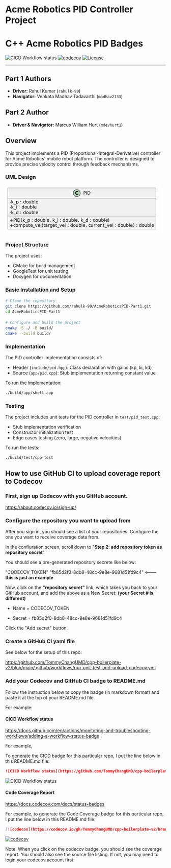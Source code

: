 # Acme Robotics PID Controller Project

# C++ Acme Robotics PID Badges
![CICD Workflow status](https://github.com/rahulk-99/AcmeRoboticsPID-Part1/actions/workflows/run-unit-test-and-upload-codecov.yml/badge.svg) [![codecov](https://codecov.io/gh/rahulk-99/AcmeRoboticsPID-Part1/branch/main/graph/badge.svg)](https://codecov.io/gh/rahulk-99/AcmeRoboticsPID-Part1) [![License](https://img.shields.io/badge/license-MIT-blue.svg)](LICENSE)

---
## Part 1 Authors
* **Driver:** Rahul Kumar (`rahulk-99`)
* **Navigator:** Venkata Madhav Tadavarthi (`madhav2133`)

## Part 2 Author
* **Driver & Navigator:** Marcus William Hurt (`mdevhurt1`)

## Overview

This project implements a PID (Proportional-Integral-Derivative) controller for Acme Robotics' mobile robot platform. The controller is designed to provide precise velocity control through feedback mechanisms.

### UML Design
![PID Controller Class Diagram](ClassUML_Diagram.png)

### Project Structure
The project uses:
- CMake for build management
- GoogleTest for unit testing
- Doxygen for documentation

### Basic Installation and Setup
```bash
# Clone the repository
git clone https://github.com/rahulk-99/AcmeRoboticsPID-Part1.git
cd AcmeRoboticsPID-Part1

# Configure and build the project
cmake -S ./ -B build/
cmake --build build/

```

### Implementation
The PID controller implementation consists of:
- Header (`include/pid.hpp`): Class declaration with gains (kp, ki, kd)
- Source (`app/pid.cpp`): Stub implementation returning constant value

To run the implementation:
```bash
./build/app/shell-app
```

### Testing
The project includes unit tests for the PID controller in `test/pid_test.cpp`:
- Stub implementation verification
- Constructor initialization test
- Edge cases testing (zero, large, negative velocities)

To run the tests:
```bash
./build/test/cpp-test
```




## How to use GitHub CI to upload coverage report to Codecov

### First, sign up Codecov with you GitHub account.

  https://about.codecov.io/sign-up/

### Configure the repository you want to upload from

After you sign in, you should see a list of your
repositories. Configure the one you want to receive coverage data
from.

In the confiuration screen, scroll down to "**Step 2: add repository
token as repository secret**"

You should see a pre-generated repository secrete like below:

  "CODECOV_TOKEN"    "fb85d2f0-8db8-48cc-9e8e-9681d51fd9c4"  <--- **this is just an example**

Now, click on the **"repository secret"** link, which takes you back to
your GitHub account, and add the above as a New Secret:  **(your Secret # is different)**

   - Name = CODECOV_TOKEN

   - Secret = fb85d2f0-8db8-48cc-9e8e-9681d51fd9c4

Click the "Add secret" button.


### Create a GitHub CI yaml file

See below for the setup of this repo:

https://github.com/TommyChangUMD/cpp-boilerplate-v2/blob/main/.github/workflows/run-unit-test-and-upload-codecov.yml

### Add your Codecov and GitHub CI badge to README.md

Follow the instruction below to copy the badge (in markdown format)
and paste it at the top of your README.md file.

For example:
#### CICD Workflow status

https://docs.github.com/en/actions/monitoring-and-troubleshooting-workflows/adding-a-workflow-status-badge

For example,

To generate the CICD badge for this particular repo, I put the line below in this README.md file:
``` markdown
![CICD Workflow status](https://github.com/TommyChangUMD/cpp-boilerplate-v2/actions/workflows/run-unit-test-and-upload-codecov.yml/badge.svg)
```
![CICD Workflow status](https://github.com/TommyChangUMD/cpp-boilerplate-v2/actions/workflows/run-unit-test-and-upload-codecov.yml/badge.svg)


#### Code Coverage Report
https://docs.codecov.com/docs/status-badges

For example, to generate the Code Coverage badge for this particular repo,  I put the line below in this README.md file:
``` markdown
[![codecov](https://codecov.io/gh/TommyChangUMD/cpp-boilerplate-v2/branch/main/graph/badge.svg)](https://codecov.io/gh/TommyChangUMD/cpp-boilerplate-v2)
```

[![codecov](https://codecov.io/gh/TommyChangUMD/cpp-boilerplate-v2/branch/main/graph/badge.svg)](https://codecov.io/gh/TommyChangUMD/cpp-boilerplate-v2)



Note: When you click on the codecov badge, you should see the coverage
report.  You should also see the source file listing.  If not, you may
need to login your codecov account first.

